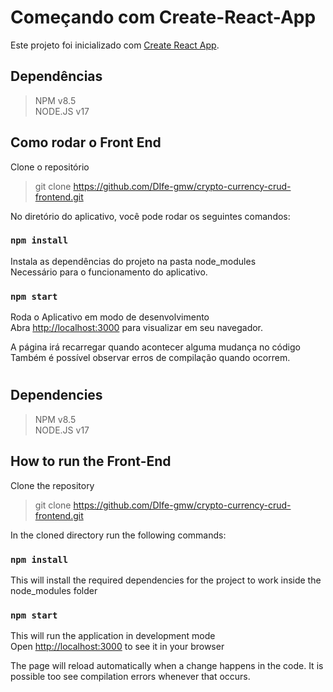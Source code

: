 # Começando com Create-React-App

Este projeto foi inicializado com [Create React App](https://github.com/facebook/create-react-app).

## Dependências

> NPM v8.5\
> NODE.JS v17

## Como rodar o Front End

Clone o repositório

> git clone https://github.com/DIfe-gmw/crypto-currency-crud-frontend.git

No diretório do aplicativo, você pode rodar os seguintes comandos:

### `npm install`

Instala as dependências do projeto na pasta node_modules\
Necessário para o funcionamento do aplicativo.

### `npm start`

Roda o Aplicativo em modo de desenvolvimento\
Abra [http://localhost:3000](http://localhost:3000) para visualizar em seu navegador.

A página irá recarregar quando acontecer alguma mudança no código
Também é possível observar erros de compilação quando ocorrem.

#

## Dependencies

> NPM v8.5\
> NODE.JS v17

## How to run the Front-End

Clone the repository

> git clone https://github.com/DIfe-gmw/crypto-currency-crud-frontend.git

In the cloned directory run the following commands:

### `npm install`

This will install the required dependencies for the project to work inside the node_modules folder

### `npm start`

This will run the application in development mode\
Open [http://localhost:3000](http://localhost:3000) to see it in your browser

The page will reload automatically when a change happens in the code. It is possible too see compilation errors whenever that occurs.


